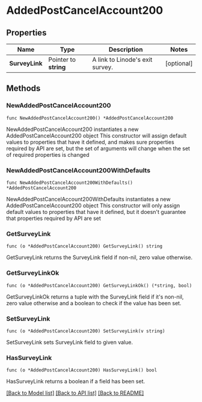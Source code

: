 # AddedPostCancelAccount200

## Properties

Name | Type | Description | Notes
------------ | ------------- | ------------- | -------------
**SurveyLink** | Pointer to **string** | A link to Linode&#39;s exit survey. | [optional] 

## Methods

### NewAddedPostCancelAccount200

`func NewAddedPostCancelAccount200() *AddedPostCancelAccount200`

NewAddedPostCancelAccount200 instantiates a new AddedPostCancelAccount200 object
This constructor will assign default values to properties that have it defined,
and makes sure properties required by API are set, but the set of arguments
will change when the set of required properties is changed

### NewAddedPostCancelAccount200WithDefaults

`func NewAddedPostCancelAccount200WithDefaults() *AddedPostCancelAccount200`

NewAddedPostCancelAccount200WithDefaults instantiates a new AddedPostCancelAccount200 object
This constructor will only assign default values to properties that have it defined,
but it doesn't guarantee that properties required by API are set

### GetSurveyLink

`func (o *AddedPostCancelAccount200) GetSurveyLink() string`

GetSurveyLink returns the SurveyLink field if non-nil, zero value otherwise.

### GetSurveyLinkOk

`func (o *AddedPostCancelAccount200) GetSurveyLinkOk() (*string, bool)`

GetSurveyLinkOk returns a tuple with the SurveyLink field if it's non-nil, zero value otherwise
and a boolean to check if the value has been set.

### SetSurveyLink

`func (o *AddedPostCancelAccount200) SetSurveyLink(v string)`

SetSurveyLink sets SurveyLink field to given value.

### HasSurveyLink

`func (o *AddedPostCancelAccount200) HasSurveyLink() bool`

HasSurveyLink returns a boolean if a field has been set.


[[Back to Model list]](../README.md#documentation-for-models) [[Back to API list]](../README.md#documentation-for-api-endpoints) [[Back to README]](../README.md)


